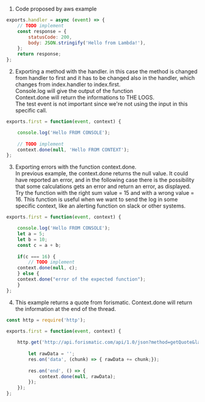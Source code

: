 1. Code proposed by aws example  
    
```javascript
exports.handler = async (event) => {  
    // TODO implement  
    const response = {  
        statusCode: 200,  
        body: JSON.stringify('Hello from Lambda!'),  
    };  
    return response;  
};  
```    

2. Exporting a method with the handler. in this case the method is changed from handler to first and it has to be changed also in the handler, which changes from index.handler to index.first.  
Console.log will give the output of the function  
Context.done will return the informations to THE LOGS.   
The test event is not important since we're not using the input in this specific call.  


```javascript
exports.first = function(event, context) {

    console.log('Hello FROM CONSOLE');
    
    // TODO implement
    context.done(null, 'Hello FROM CONTEXT');
};
```

3. Exporting errors with the function context.done.  
In previous example, the context.done returns the null value. It could have reported an error, and in the following case there is the possibility that some calculations gets an error and return an error, as displayed.  
Try the function with the right sum value = 15 and with a wrong value = 16. 
This function is useful when we want to send the log in some specific context, like an alerting function on slack or other systems.   

```javascript
exports.first = function(event, context) {

    console.log('Hello FROM CONSOLE');
    let a = 5;
    let b = 10;
    const c = a + b;
    
    if(c === 16) {
        // TODO implement
    context.done(null, c);
    } else {
    context.done("error of the expected function");
    }
};
```
  
4. This example returns a quote from forismatic. Context.done will return the information at the end of the thread.    
  
```javascript
const http = require('http');

exports.first = function(event, context) {
    
    http.get('http://api.forismatic.com/api/1.0/json?method=getQuote&lang=en&format=json',res => {
        
        let rawData = '';
        res.on('data', (chunk) => { rawData += chunk;});
        
        res.on('end', () => {
            context.done(null, rawData);  
        });
    });  
};   
```
